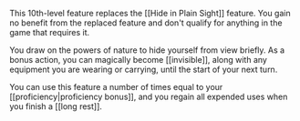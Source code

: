 This 10th-level feature replaces the [[Hide in Plain Sight]] feature. You gain no benefit from the replaced feature and don't qualify for anything in the game that requires it.

You draw on the powers of nature to hide yourself from view briefly. As a bonus action, you can magically become [[invisible]], along with any equipment you are wearing or carrying, until the start of your next turn.

You can use this feature a number of times equal to your [[proficiency|proficiency bonus]], and you regain all expended uses when you finish a [[long rest]].
